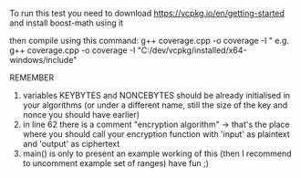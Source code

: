 To run this test you need to download https://vcpkg.io/en/getting-started
and install boost-math using it

then compile using this command:
g++ coverage.cpp -o coverage -I <path to boost>"
e.g.
g++ coverage.cpp -o coverage -I "C:/dev/vcpkg/installed/x64-windows/include"

REMEMBER
1) variables KEYBYTES and NONCEBYTES should be already initialised in your algorithms (or under a different name, still the size of the key and nonce you should have earlier)
2) in line 62 there is a comment "encryption algorithm" -> that's the place where you should call your encryption function with 'input' as plaintext and 'output' as ciphertext
3) main() is only to present an example working of this (then I recommend to uncomment example set of ranges)
have fun ;)
